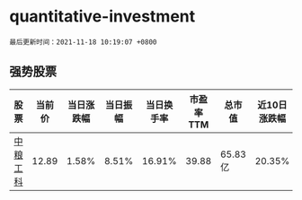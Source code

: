 # quantitative-investment

`最后更新时间：2021-11-18 10:19:07 +0800`

## 强势股票

|股票|当前价|当日涨跌幅|当日振幅|当日换手率|市盈率TTM|总市值|近10日涨跌幅|
|----|----|----|----|----|----|----|----|
|[中粮工科](https://xueqiu.com/S/SZ301058)|12.89|1.58%|8.51%|16.91%|39.88|65.83亿|20.35%|

